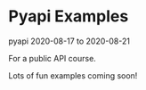 # Pyapi Examples
pyapi 2020-08-17 to 2020-08-21

For a public API course.

Lots of fun examples coming soon!
